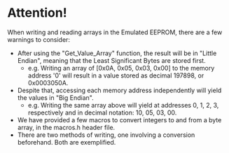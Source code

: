 # Attention!
When writing and reading arrays in the Emulated EEPROM, there are a few warnings to consider:
  * After using the "Get_Value_Array" function, the result will be in "Little Endian", meaning that the Least Significant Bytes are stored first.
    * e.g. Writing an array of [0x0A, 0x05, 0x03, 0x00] to the memory address '0' will result in a value stored as decimal 197898, or 0x0003050A.
  * Despite that, accessing each memory address independently will yield the values in "Big Endian".
    * e.g. Writing the same array above will yield at addresses 0, 1, 2, 3, respectively and in decimal notation: 10, 05, 03, 00.
  * We have provided a few macros to convert integers to and from a byte array, in the macros.h header file.
  * There are two methods of writing, one involving a conversion beforehand. Both are exemplified.
